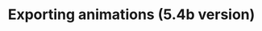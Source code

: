 ---
title: 'Exporting animations (5.4b version)'
redirect_to:
  - 'https://discuss.pencil2d.org/t/exporting-animations-5-4b-version/1019'
---